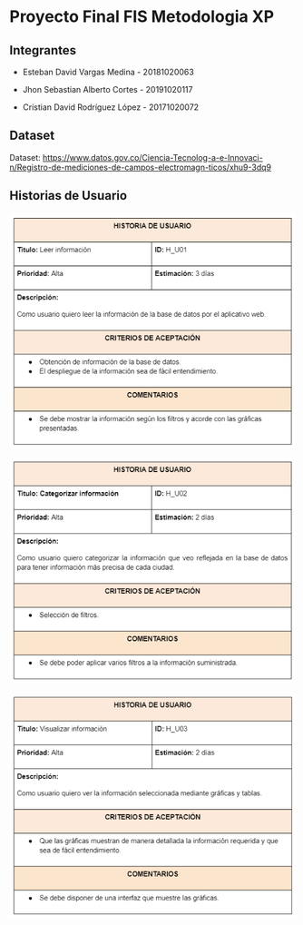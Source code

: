 # Proyecto Final FIS Metodologia XP

## Integrantes

  - Esteban David Vargas Medina - 20181020063

  - Jhon Sebastian Alberto Cortes - 20191020117

  - Cristian David Rodríguez López - 20171020072  

## Dataset
Dataset: https://www.datos.gov.co/Ciencia-Tecnolog-a-e-Innovaci-n/Registro-de-mediciones-de-campos-electromagn-ticos/xhu9-3dq9

## Historias de Usuario

![Historia1](https://github.com/cristianrodriguez05/Proyecto_Final_FIS_Metodologia_XP/blob/main/Historias%20de%20Usuario/Historia%20de%20usuario%201.png)

![Historia2](https://github.com/cristianrodriguez05/Proyecto_Final_FIS_Metodologia_XP/blob/main/Historias%20de%20Usuario/Historia%20de%20usuario%202.png)

![Historia3](https://github.com/cristianrodriguez05/Proyecto_Final_FIS_Metodologia_XP/blob/main/Historias%20de%20Usuario/Historia%20de%20usuario%203.png)
